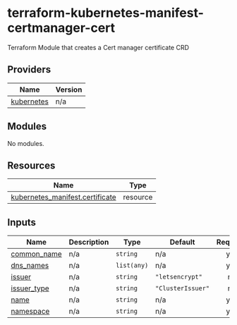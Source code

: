 # terraform-kubernetes-manifest-certmanager-cert
Terraform Module that creates a Cert manager certificate CRD 

## Providers

| Name | Version |
|------|---------|
| <a name="provider_kubernetes"></a> [kubernetes](#provider\_kubernetes) | n/a |

## Modules

No modules.

## Resources

| Name | Type |
|------|------|
| [kubernetes_manifest.certificate](https://registry.terraform.io/providers/hashicorp/kubernetes/latest/docs/resources/manifest) | resource |

## Inputs

| Name | Description | Type | Default | Required |
|------|-------------|------|---------|:--------:|
| <a name="input_common_name"></a> [common\_name](#input\_common\_name) | n/a | `string` | n/a | yes |
| <a name="input_dns_names"></a> [dns\_names](#input\_dns\_names) | n/a | `list(any)` | n/a | yes |
| <a name="input_issuer"></a> [issuer](#input\_issuer) | n/a | `string` | `"letsencrypt"` | no |
| <a name="input_issuer_type"></a> [issuer\_type](#input\_issuer\_type) | n/a | `string` | `"ClusterIssuer"` | no |
| <a name="input_name"></a> [name](#input\_name) | n/a | `string` | n/a | yes |
| <a name="input_namespace"></a> [namespace](#input\_namespace) | n/a | `string` | n/a | yes |
